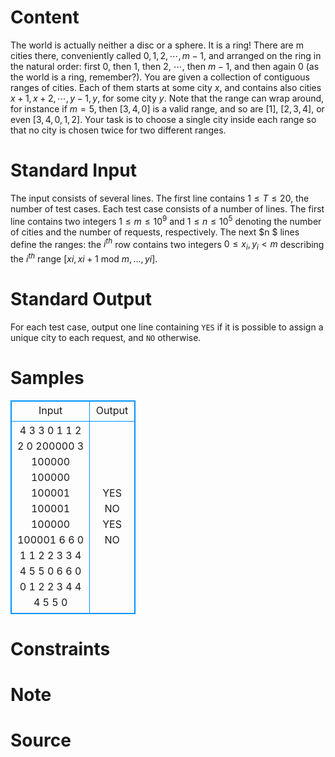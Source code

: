 
# Content

The world is actually neither a disc or a sphere. It is a ring! There are m cities there, conveniently
called $0,1,2,\cdots ,m−1$, and arranged on the ring in the natural order: first $0$, then $1$, then $2$, $\cdots$, then
$m−1$, and then again $0$ (as the world is a ring, remember?). You are given a collection of contiguous
ranges of cities. Each of them starts at some city $x$, and contains also cities $x+1, x+2, \cdots, y −1,y$,
for some city $y$. Note that the range can wrap around, for instance if $m = 5$, then $[3,4,0]$ is a valid
range, and so are $[1]$, $[2,3,4]$, or even $[3,4,0,1,2]$. Your task is to choose a single city inside each
range so that no city is chosen twice for two different ranges.

# Standard Input

The input consists of several lines. The first line contains $1\leq T\leq 20$, the number of test cases.
Each test case consists of a number of lines. The first line contains two integers $1\leq m\leq 10^9$ and
$1\leq n\leq 10^5$ denoting the number of cities and the number of requests, respectively. The next $n
$
lines define the ranges: the $i^{th}$ row contains two integers $0\leq x_i ,y_i < m$ describing the $i^{th}$ range
$[x i ,x i + 1$ mod $m,...,y i ]$.

# Standard Output

For each test case, output one line containing `YES` if it is possible to assign a unique city to each
request, and `NO` otherwise.

# Samples

<style>
        table,table tr th, table tr td { border:1px solid #0094ff; }
        table { width: 200px; min-height: 25px; line-height: 25px; text-align: center; border-collapse: collapse;}   
    </style>
<table>
	<tr>
		<td>Input</td>
		<td>Output</td>
	</tr>
<tr><td>4
3 3
0 1
1 2
2 0
200000 3
100000 100000
100001 100001
100000 100001
6 6
0 1
1 2
2 3
3 4
4 5
5 0
6 6
0 0
1 2
2 3
4 4
4 5
5 0</td><td>YES
NO
YES
NO</td></tr></table>


# Constraints



# Note



# Source


